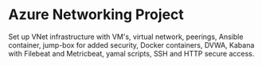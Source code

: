 # Azure Networking Project
Set up VNet infrastructure with VM's, virtual network, peerings, Ansible container, jump-box for added security, Docker containers, DVWA, Kabana with Filebeat and Metricbeat, yamal scripts, SSH and HTTP secure access.
